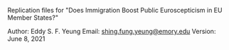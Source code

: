 Replication files for "Does Immigration Boost Public Euroscepticism in EU Member States?"

Author: Eddy S. F. Yeung
Email: shing.fung.yeung@emory.edu
Version: June 8, 2021
